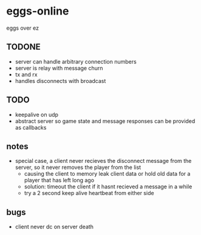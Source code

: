# eggs-online
eggs over ez

## TODONE
- server can handle arbitrary connection numbers
- server is relay with message churn
- tx and rx
- handles disconnects with broadcast


## TODO
- keepalive on udp
- abstract server so game state and message responses can be provided as callbacks

## notes
- special case, a client never recieves the disconnect message from the server, so it never removes the player from the list
    - causing the client to memory leak client data or hold old data for a player that has left long ago
    - solution: timeout the client if it hasnt recieved a message in a while
    - try a 2 second keep alive heartbeat from either side

## bugs
- client never dc on server death